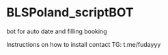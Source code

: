 # BLSPoland_scriptBOT
bot for auto date and filling booking

Instructions on how to install contact TG: t.me/fudayyy

